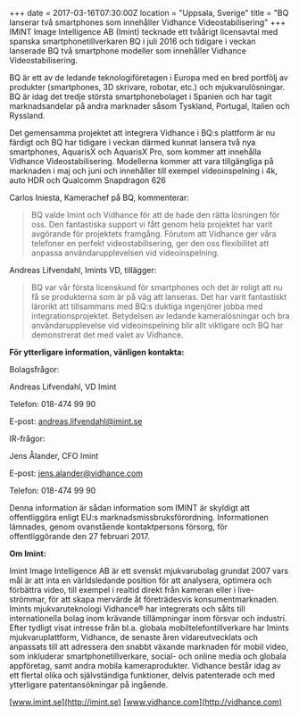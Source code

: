 +++
date = 2017-03-16T07:30:00Z
location = "Uppsala, Sverige"
title = "BQ lanserar två smartphones som innehåller Vidhance Videostabilisering"
+++
IMINT Image Intelligence AB (Imint) tecknade ett tvåårigt licensavtal med spanska smartphonetillverkaren BQ i juli 2016 och tidigare i veckan lanserade BQ två smartphone modeller som innehåller Vidhance Videostabilisering.<!--more-->

BQ är ett av de ledande teknologiföretagen i Europa med en bred portfölj av produkter (smartphones, 3D skrivare, robotar, etc.) och mjukvarulösningar. BQ är idag det tredje största smartphonebolaget i Spanien och har tagit marknadsandelar på andra marknader såsom Tyskland, Portugal, Italien och Ryssland.

Det gemensamma projektet att integrera Vidhance i BQ:s plattform är nu färdigt och BQ har tidigare i veckan därmed kunnat lansera två nya smartphones, AquarisX och AquarisX Pro, som kommer att innehålla Vidhance Videostabilisering. Modellerna kommer att vara tillgängliga på marknaden i maj och juni och innehåller till exempel videoinspelning i 4k, auto HDR och Qualcomm Snapdragon 626

Carlos Iniesta, Kamerachef på BQ, kommenterar:

>BQ valde Imint och Vidhance för att de hade den rätta lösningen för oss. Den fantastiska support vi fått genom hela projektet har varit avgörande för projektets framgång. Förutom att Vidhance ger våra telefoner en perfekt videostabilisering, ger den oss flexibilitet att anpassa användarupplevelsen vid videoinspelning.

Andreas Lifvendahl, Imints VD, tillägger:

>BQ var vår första licenskund för smartphones och det är roligt att nu få se produkterna som är på väg att lanseras. Det har varit fantastiskt lärorikt att tillsammans med BQ:s duktiga ingenjörer jobba med integrationsprojektet. Betydelsen av ledande kameralösningar och bra användarupplevelse vid videoinspelning blir allt viktigare och BQ har demonstrerat det med valet av Vidhance.

**För ytterligare information, vänligen kontakta:**

Bolagsfrågor:

Andreas Lifvendahl, VD Imint

Telefon: 018-474 99 90

E-post: andreas.lifvendahl@imint.se

IR-frågor:

Jens Ålander, CFO Imint

E-post: jens.alander@vidhance.com

Telefon: 018-474 99 90

Denna information är sådan information som IMINT är skyldigt att offentliggöra enligt EU:s marknadsmissbruksförordning. Informationen lämnades, genom ovanstående kontaktpersons försorg, för offentliggörande den 27 februari 2017.

**Om Imint:**

Imint Image Intelligence AB är ett svenskt mjukvarubolag grundat 2007 vars mål är att inta en världsledande position för att analysera, optimera och förbättra video, till exempel i realtid direkt från kameran eller i live-strömmar, för att skapa mervärde åt företrädesvis konsumentmarknaden. Imints mjukvaruteknologi Vidhance® har integrerats och sålts till internationella bolag inom krävande tillämpningar inom försvar och industri. Efter tydligt visat intresse från bl.a. globala mobiltelefontillverkare har Imints mjukvaruplattform, Vidhance, de senaste åren vidareutvecklats och anpassats till att adressera den snabbt växande marknaden för mobil video, som inkluderar smartphonetillverkare, social- och online media och globala appföretag, samt andra mobila kameraprodukter. Vidhance består idag av ett flertal olika och självständiga funktioner, delvis patenterade och med ytterligare patentansökningar på ingående.

[www.imint.se](http://imint.se) [www.vidhance.com](http://vidhance.com)